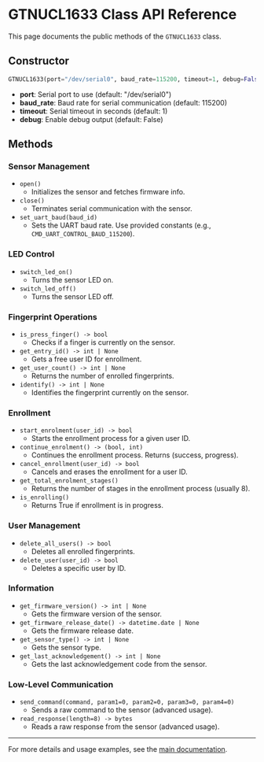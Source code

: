 # GTNUCL1633 Class API Reference

This page documents the public methods of the `GTNUCL1633` class.

## Constructor

```python
GTNUCL1633(port="/dev/serial0", baud_rate=115200, timeout=1, debug=False)
```
- **port**: Serial port to use (default: "/dev/serial0")
- **baud_rate**: Baud rate for serial communication (default: 115200)
- **timeout**: Serial timeout in seconds (default: 1)
- **debug**: Enable debug output (default: False)

## Methods

### Sensor Management

- `open()`
  - Initializes the sensor and fetches firmware info.
- `close()`
  - Terminates serial communication with the sensor.
- `set_uart_baud(baud_id)`
  - Sets the UART baud rate. Use provided constants (e.g., `CMD_UART_CONTROL_BAUD_115200`).

### LED Control

- `switch_led_on()`
  - Turns the sensor LED on.
- `switch_led_off()`
  - Turns the sensor LED off.

### Fingerprint Operations

- `is_press_finger() -> bool`
  - Checks if a finger is currently on the sensor.
- `get_entry_id() -> int | None`
  - Gets a free user ID for enrollment.
- `get_user_count() -> int | None`
  - Returns the number of enrolled fingerprints.
- `identify() -> int | None`
  - Identifies the fingerprint currently on the sensor.

### Enrollment

- `start_enrolment(user_id) -> bool`
  - Starts the enrollment process for a given user ID.
- `continue_enrolment() -> (bool, int)`
  - Continues the enrollment process. Returns (success, progress).
- `cancel_enrollment(user_id) -> bool`
  - Cancels and erases the enrollment for a user ID.
- `get_total_enrolment_stages()`
  - Returns the number of stages in the enrollment process (usually 8).
- `is_enrolling()`
  - Returns True if enrollment is in progress.

### User Management

- `delete_all_users() -> bool`
  - Deletes all enrolled fingerprints.
- `delete_user(user_id) -> bool`
  - Deletes a specific user by ID.

### Information

- `get_firmware_version() -> int | None`
  - Gets the firmware version of the sensor.
- `get_firmware_release_date() -> datetime.date | None`
  - Gets the firmware release date.
- `get_sensor_type() -> int | None`
  - Gets the sensor type.
- `get_last_acknowledgement() -> int | None`
  - Gets the last acknowledgement code from the sensor.

### Low-Level Communication

- `send_command(command, param1=0, param2=0, param3=0, param4=0)`
  - Sends a raw command to the sensor (advanced usage).
- `read_response(length=8) -> bytes`
  - Reads a raw response from the sensor (advanced usage).

---

For more details and usage examples, see the [main documentation](overview.md).
